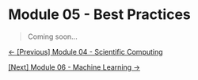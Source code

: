 # Module 05 - Best Practices

> Coming soon...

[&#8592; \[Previous\] Module 04 - Scientific Computing](../m04-scientific-computing/) 

[\[Next\] Module 06 - Machine Learning &#8594;](../m06-machine-learning/)